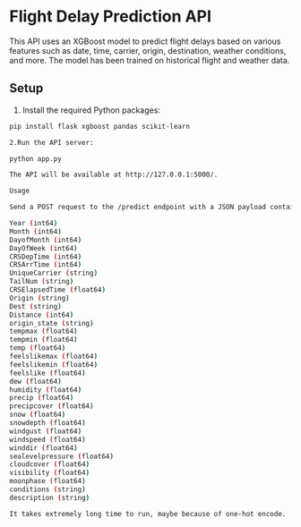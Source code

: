 # Flight Delay Prediction API

This API uses an XGBoost model to predict flight delays based on various features such as date, time, carrier, origin, destination, weather conditions, and more. The model has been trained on historical flight and weather data.

## Setup

1. Install the required Python packages:

```bash
pip install flask xgboost pandas scikit-learn

2.Run the API server:

python app.py

The API will be available at http://127.0.0.1:5000/.

Usage

Send a POST request to the /predict endpoint with a JSON payload containing the input data. The input data should include the following fields:

Year (int64)
Month (int64)
DayofMonth (int64)
DayOfWeek (int64)
CRSDepTime (int64)
CRSArrTime (int64)
UniqueCarrier (string)
TailNum (string)
CRSElapsedTime (float64)
Origin (string)
Dest (string)
Distance (int64)
origin_state (string)
tempmax (float64)
tempmin (float64)
temp (float64)
feelslikemax (float64)
feelslikemin (float64)
feelslike (float64)
dew (float64)
humidity (float64)
precip (float64)
precipcover (float64)
snow (float64)
snowdepth (float64)
windgust (float64)
windspeed (float64)
winddir (float64)
sealevelpressure (float64)
cloudcover (float64)
visibility (float64)
moonphase (float64)
conditions (string)
description (string)

It takes extremely long time to run, maybe because of one-hot encode.

